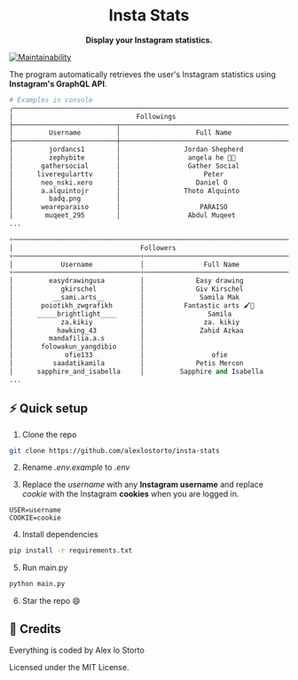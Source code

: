 <h1 align="center">Insta Stats</h1>

<p align="center">
  <b>Display your Instagram statistics.</b>
</p>

[![Maintainability](https://img.shields.io/codeclimate/maintainability/alexlostorto/insta-stats?style=for-the-badge&message=Code+Climate&labelColor=222222&logo=Code+Climate&logoColor=FFFFFF)](https://codeclimate.com/github/alexlostorto/insta-stats/maintainability)

The program automatically retrieves the user's Instagram statistics using **Instagram's GraphQL API**.

```python
# Examples in console
╭─────────────────────────────────────────────────────────────────────────╮
│                               Followings                                │  
├──────────────────────────┬──────────────────────────────────────────────┤  
│         Username         │                   Full Name                  │  
├──────────────────────────┼──────────────────────────────────────────────┤  
│         jordancs1        │                Jordan Shepherd               │  
│         zephybite        │                 angela he 💫😈              │
│       gathersocial       │                 Gather Social                │  
│      liveregularttv      │                     Peter                    │  
│       neo_nski.xero      │                   Daniel O                   │  
│       a.alquintojr       │                Thoto Alquinto                │
│         badq.png         │                                              │
│       weareparaiso       │                    PARAISO                   │
│        muqeet_295        │                 Abdul Muqeet                 │
...

+──────────────────────────────────────────────────────────────────────────+
│                                Followers                                 │
+────────────────────────────────+─────────────────────────────────────────+
│            Username            │               Full Name                 │
+────────────────────────────────+─────────────────────────────────────────+
│         easydrawingusa         │             Easy drawing                │
│            gkirschel           │             Giv Kirschel                │
│          __sami.arts__         │              Samila Mak                 │
│       poiotikh_zwgrafikh       │          Fantastic arts 🖌️🎨           │
│      _____brightlight____      │                Samila                   │
│            za.kikiy            │               za. kikiy                 │
│           hawking_43           │              Zahid Azkaa                │
│         mandafilia.a.s         │                                         │
│       folowakun_yangdibio      │                                         │
│             ofie133            │                 ofie                    │
│          saadatikamila         │             Petis Mercon                │
│      sapphire_and_isabella     │         Sapphire and Isabella           │
...
```

## ⚡ Quick setup

1. Clone the repo

```bash
git clone https://github.com/alexlostorto/insta-stats
```

2. Rename _.env.example_ to _.env_

3. Replace the _username_ with any **Instagram username** and replace _cookie_ with the Instagram **cookies** when you are logged in.

```env
USER=username
COOKIE=cookie
```

4. Install dependencies

```bash
pip install -r requirements.txt
```

5. Run main.py

```bash
python main.py
```

6. Star the repo 😄

## 📜 Credits

Everything is coded by Alex lo Storto

Licensed under the MIT License.
